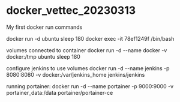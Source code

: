 # docker_vettec_20230313

My first docker run commands

docker run -d ubuntu sleep 180 
docker exec -it 78ef1249f /bin/bash

volumes connected to container
docker run -d --name docker -v docker:/tmp ubuntu sleep 180

configure jenkins to use volumes
docker run -d --name jenkins -p 8080:8080 -v docker:/var/jenkins_home jenkins/jenkins

running portainer: docker run -d --name portainer -p 9000:9000 -v portainer_data:/data portainer/portainer-ce